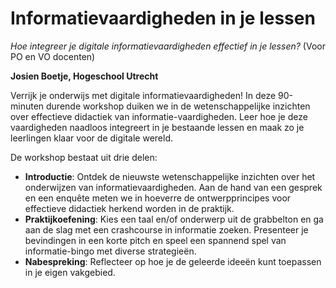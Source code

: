 # Informatievaardigheden in je lessen

*Hoe integreer je digitale informatievaardigheden effectief in je lessen?*
(Voor PO en VO docenten)

**Josien Boetje, Hogeschool Utrecht**

Verrijk je onderwijs met digitale informatievaardigheden! 
In deze 90-minuten durende workshop duiken we in de wetenschappelijke inzichten 
over effectieve didactiek van informatie-vaardigheden. 
Leer hoe je deze vaardigheden naadloos integreert in je bestaande lessen en 
maak zo je leerlingen klaar voor de digitale wereld.

De workshop bestaat uit drie delen:

* **Introductie**: Ontdek de nieuwste wetenschappelijke inzichten over het 
onderwijzen van informatievaardigheden.
Aan de hand van een gesprek en een enquête meten we in hoeverre de 
ontwerpprincipes voor effectieve didactiek herkend worden in de praktijk.
* **Praktijkoefening**: Kies een taal en/of onderwerp uit de grabbelton en 
ga aan de slag met een crashcourse in informatie zoeken. 
Presenteer je bevindingen in een korte pitch en 
speel een spannend spel van informatie-bingo met diverse strategieën.
* **Nabespreking**: Reflecteer op hoe je de geleerde ideeën kunt toepassen 
in je eigen vakgebied.

